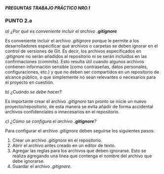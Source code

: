 ##### PREGUNTAS TRABAJO PRÁCTICO NRO.1 
### PUNTO 2.a

_a) ¿Por qué es conveniente incluir el archivo **.gitignore**_

Es conveniente incluir el archivo _.gitignore_ porque le permite a los desarrolladores especificar qué archivos o carpetas se deben ignorar en el control de versiones de Git. Es decir, los archivos especificados en _.gitignore_ no serán añadidos al repositorio ni se serán incluidos en las confirmaciones (commits). Esto resulta útil cuando algunos archivos contienen información sensible (como contraseñas, datos personales, configuraciones, etc.) y que no deben ser compartidos en un repositorio de alcance público, o que simplemente no sean relevantes o necesarios para el proyecto en cuestión.


_b) ¿Cuándo se debe hacer?_

Es importante crear el archivo _.gitignore_ tan pronto se inicie un nuevo proyecto/repositorio, de esta manera se evita añadir de forma accidental archivos confidenciales o innecesarios en el repositorio.


_c) ¿Cómo se configura el archivo **.gitignore**?_

Para configurar el archivo _.gitignore_ deben seguirse los siguientes pasos: 

1. Crear un archivo _.gitignore_ en el repositorio.
2. Abrir el archivo antes creado en un editor de texto.
3. Agregar las reglas para los archivos que deben ignorarse. Esto se realiza agregando una línea que contenga el nombre del archivo que debe ignorarse.
4. Guardar el archivo _.gitignore_.

